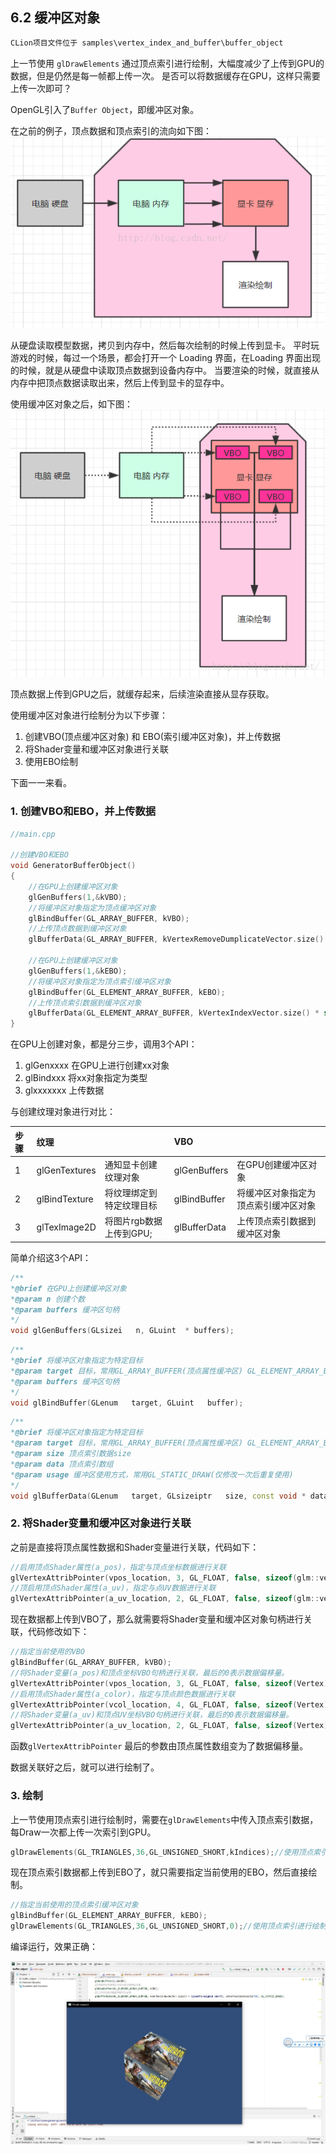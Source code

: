 ﻿## 6.2 缓冲区对象

```c
CLion项目文件位于 samples\vertex_index_and_buffer\buffer_object
```

上一节使用 `glDrawElements` 通过顶点索引进行绘制，大幅度减少了上传到GPU的数据，但是仍然是每一帧都上传一次。
是否可以将数据缓存在GPU，这样只需要上传一次即可？

OpenGL引入了`Buffer Object`，即缓冲区对象。

在之前的例子，顶点数据和顶点索引的流向如下图：
![](../../imgs/vbo_vertex_index/vbo/upload_vertex_every_draw.png)

从硬盘读取模型数据，拷贝到内存中，然后每次绘制的时候上传到显卡。
平时玩游戏的时候，每过一个场景，都会打开一个 Loading 界面，在Loading 界面出现的时候，就是从硬盘中读取顶点数据到设备内存中。
当要渲染的时候，就直接从内存中把顶点数据读取出来，然后上传到显卡的显存中。

使用缓冲区对象之后，如下图：
![](../../imgs/vbo_vertex_index/vbo/draw_with_vbo.png)

顶点数据上传到GPU之后，就缓存起来，后续渲染直接从显存获取。

使用缓冲区对象进行绘制分为以下步骤：
1. 创建VBO(顶点缓冲区对象) 和 EBO(索引缓冲区对象)，并上传数据
2. 将Shader变量和缓冲区对象进行关联
3. 使用EBO绘制

下面一一来看。

### 1. 创建VBO和EBO，并上传数据
```c++
//main.cpp

//创建VBO和EBO
void GeneratorBufferObject()
{
    //在GPU上创建缓冲区对象
    glGenBuffers(1,&kVBO);
    //将缓冲区对象指定为顶点缓冲区对象
    glBindBuffer(GL_ARRAY_BUFFER, kVBO);
    //上传顶点数据到缓冲区对象
    glBufferData(GL_ARRAY_BUFFER, kVertexRemoveDumplicateVector.size() * sizeof(Vertex), &kVertexRemoveDumplicateVector[0], GL_STATIC_DRAW);

    //在GPU上创建缓冲区对象
    glGenBuffers(1,&kEBO);
    //将缓冲区对象指定为顶点索引缓冲区对象
    glBindBuffer(GL_ELEMENT_ARRAY_BUFFER, kEBO);
    //上传顶点索引数据到缓冲区对象
    glBufferData(GL_ELEMENT_ARRAY_BUFFER, kVertexIndexVector.size() * sizeof(unsigned short), &kVertexIndexVector[0], GL_STATIC_DRAW);
}
```

在GPU上创建对象，都是分三步，调用3个API：
1. glGenxxxx 在GPU上进行创建xx对象
2. glBindxxx 将xx对象指定为类型
3. glxxxxxxx 上传数据

与创建纹理对象进行对比：

| 步骤  |  纹理 ||VBO||
|:---|:---|:---|:---|:---|
|1|glGenTextures|通知显卡创建纹理对象|glGenBuffers|在GPU创建缓冲区对象|
|2|glBindTexture|将纹理绑定到特定纹理目标|glBindBuffer|将缓冲区对象指定为顶点索引缓冲区对象|
|3|glTexImage2D|将图片rgb数据上传到GPU;|glBufferData|上传顶点索引数据到缓冲区对象|


简单介绍这3个API：
```c++
/**
*@brief 在GPU上创建缓冲区对象
*@param n 创建个数
*@param buffers 缓冲区句柄
*/
void glGenBuffers(GLsizei   n, GLuint  * buffers);
```

```c++
/**
*@brief 将缓冲区对象指定为特定目标
*@param target 目标，常用GL_ARRAY_BUFFER(顶点属性缓冲区) GL_ELEMENT_ARRAY_BUFFER(顶点索引缓冲区)
*@param buffers 缓冲区句柄
*/
void glBindBuffer(GLenum   target, GLuint   buffer);
```

```c++
/**
*@brief 将缓冲区对象指定为特定目标
*@param target 目标，常用GL_ARRAY_BUFFER(顶点属性缓冲区) GL_ELEMENT_ARRAY_BUFFER(顶点索引缓冲区)
*@param size 顶点索引数据size
*@param data 顶点索引数组
*@param usage 缓冲区使用方式，常用GL_STATIC_DRAW(仅修改一次后重复使用)
*/
void glBufferData(GLenum   target, GLsizeiptr   size, const void * data, GLenum   usage);
```

### 2. 将Shader变量和缓冲区对象进行关联

之前是直接将顶点属性数据和Shader变量进行关联，代码如下：
```c++
//启用顶点Shader属性(a_pos)，指定与顶点坐标数据进行关联
glVertexAttribPointer(vpos_location, 3, GL_FLOAT, false, sizeof(glm::vec3), kPositions);
//顶启用顶点Shader属性(a_uv)，指定与点UV数据进行关联
glVertexAttribPointer(a_uv_location, 2, GL_FLOAT, false, sizeof(glm::vec2), kUvs);
```

现在数据都上传到VBO了，那么就需要将Shader变量和缓冲区对象句柄进行关联，代码修改如下：
```c++
//指定当前使用的VBO
glBindBuffer(GL_ARRAY_BUFFER, kVBO);
//将Shader变量(a_pos)和顶点坐标VBO句柄进行关联，最后的0表示数据偏移量。
glVertexAttribPointer(vpos_location, 3, GL_FLOAT, false, sizeof(Vertex), 0);
//启用顶点Shader属性(a_color)，指定与顶点颜色数据进行关联
glVertexAttribPointer(vcol_location, 4, GL_FLOAT, false, sizeof(Vertex), (void*)(sizeof(float)*3));
//将Shader变量(a_uv)和顶点UV坐标VBO句柄进行关联，最后的0表示数据偏移量。
glVertexAttribPointer(a_uv_location, 2, GL_FLOAT, false, sizeof(Vertex), (void*)(sizeof(float)*(3+4)));
```

函数`glVertexAttribPointer` 最后的参数由顶点属性数组变为了数据偏移量。

数据关联好之后，就可以进行绘制了。

### 3. 绘制

上一节使用顶点索引进行绘制时，需要在`glDrawElements`中传入顶点索引数据，每Draw一次都上传一次索引到GPU。

```c++
glDrawElements(GL_TRIANGLES,36,GL_UNSIGNED_SHORT,kIndices);//使用顶点索引进行绘制。
```

现在顶点索引数据都上传到EBO了，就只需要指定当前使用的EBO，然后直接绘制。

```c++
//指定当前使用的顶点索引缓冲区对象
glBindBuffer(GL_ELEMENT_ARRAY_BUFFER, kEBO);
glDrawElements(GL_TRIANGLES,36,GL_UNSIGNED_SHORT,0);//使用顶点索引进行绘制，最后的0表示数据偏移量。
```

编译运行，效果正确：

![](../../imgs/vbo_vertex_index/vbo/draw_with_vbo_ok.jpg)